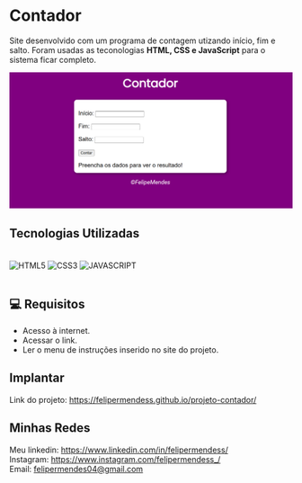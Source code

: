 # Contador
Site desenvolvido com um programa de contagem utizando início, fim e salto. Foram usadas as teconologias <strong>HTML, CSS e JavaScript</strong> para o sistema ficar completo.

<img src='/img/contador.png'>

## Tecnologias Utilizadas
<div style="display: inline_block"><br/>
   <img align="center" alt="HTML5" src="https://img.shields.io/badge/HTML5-E34F26?style=for-the-badge&logo=html5&logoColor=white" />
   <img align="center" alt="CSS3" src="https://img.shields.io/badge/CSS3-1572B6?style=for-the-badge&logo=css3&logoColor=white" />
   <img align="center" alt="JAVASCRIPT" src="https://img.shields.io/badge/JavaScript-323330?style=for-the-badge&logo=javascript&logoColor=F7DF1E" />
</div><br/>

## 💻 Requisitos
- Acesso à internet.
- Acessar o link.
- Ler o menu de instruções inserido no site do projeto.

## Implantar 
Link do projeto: https://felipermendess.github.io/projeto-contador/

## Minhas Redes
Meu linkedin: https://www.linkedin.com/in/felipermendess/ <br>
Instagram: https://www.instagram.com/felipermendess_/ <br>
Email: felipermendes04@gmail.com
